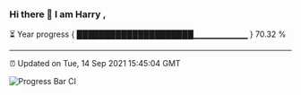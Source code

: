 ### Hi there 👋 I am Harry , 

⏳ Year progress { █████████████████████▁▁▁▁▁▁▁▁▁ } 70.32 %

---

⏰ Updated on Tue, 14 Sep 2021 15:45:04 GMT

![Progress Bar CI](https://github.com/duykhang68/duykhang68/workflows/Progress%20Bar%20CI/badge.svg)

